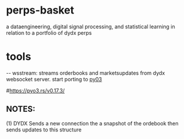 # perps-basket

a dataengineering, digital signal processing, and statistical learning in relation to
a portfolio of dydx perps

# tools

-- wsstream: streams orderbooks and marketsupdates from dydx websocket server. start porting to [py03](https://pyo3.rs/v0.17.3/)

#https://pyo3.rs/v0.17.3/

## NOTES:

(1) DYDX Sends a new connection the a snapshot of the ordebook then sends updates to this structure
